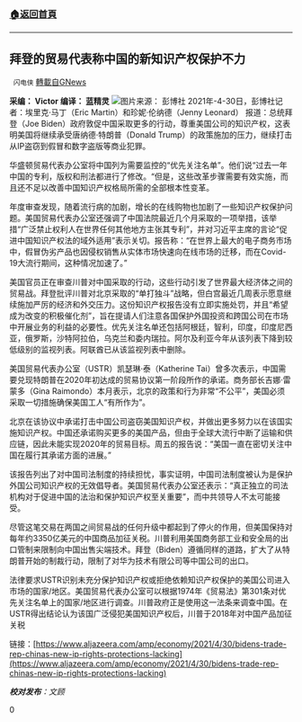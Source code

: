 ###  [:house:返回首頁](https://github.com/ourhimalayas/txt)
---

## 拜登的贸易代表称中国的新知识产权保护不力
` 闪电侠` [轉載自GNews](https://gnews.org/zh-hans/1159201/)

**采编： Victor 编译： 蓝精灵**
![]()![](https://gnews-media-offload.s3.amazonaws.com/wp-content/uploads/2021/04/30230621/%E6%96%B0%E5%BB%BA%E5%9B%BE%E7%89%8718.jpg)图片来源： 彭博社
2021年-4-30日，彭博社记者：埃里克·马丁（Eric Martin）和珍妮·伦纳德（Jenny Leonard）
报道：总统拜登（Joe Biden）政府敦促中国采取更多的行动，尊重美国公司的知识产权，这表明美国将继续承受唐纳德·特朗普（Donald Trump）的政策施加的压力，继续打击从IP盗窃到假冒和数字盗版等商业犯罪。

华盛顿贸易代表办公室将中国列为需要监控的“优先关注名单”。他们说“过去一年中国的专利，版权和刑法都进行了修改。“但是，这些改革步骤需要有效实施，而且还不足以改善中国知识产权格局所需的全部根本性变革。

年度审查发现，随着流行病的加剧，增长的在线购物也加剧了一些知识产权保护问题。美国贸易代表办公室还强调了中国法院最近几个月采取的一项举措，该举措“广泛禁止权利人在世界任何其他地方主张其专利”，并对习近平主席的言论“促进中国知识产权法的域外适用”表示关切。报告称：“在世界上最大的电子商务市场中，假冒伪劣产品也因侵权销售从实体市场快速向在线市场的迁移，而在Covid-19大流行期间，这种情况加速了。”

美国官员正在审查川普对中国采取的行动，这些行动引发了世界最大经济体之间的贸易战。拜登批评川普对北京采取的“单打独斗”战略，但白宫最近几周表示愿意继续施加严厉的经济和外交压力。这份知识产权报告没有立即实施处罚，并且“希望成为改变的积极催化剂”，旨在提请人们注意各国保护外国投资和跨国公司在市场中开展业务的利益的必要性。优先关注名单还包括阿根廷，智利，印度，印度尼西亚，俄罗斯，沙特阿拉伯，乌克兰和委内瑞拉。阿尔及利亚今年从该列表下降到较低级别的监视列表。阿联酋已从该监视列表中删除。

美国贸易代表办公室（USTR）凯瑟琳·泰（Katherine Tai）曾多次表示，中国需要兑现特朗普在2020年初达成的贸易协议第一阶段所作的承诺。商务部长吉娜·雷蒙多（Gina Raimondo）本月表示，北京的政策和行为非常“不公平”，美国必须采取一切措施确保美国工人“有所作为”。

北京在该协议中承诺打击中国公司盗窃美国知识产权，并做出更多努力以在该国实施知识产权。中国还承诺购买更多的美国产品，但由于全球大流行中断了运输和供应链，因此未能实现2020年的贸易目标。周五的报告说：“美国一直在密切关注中国在履行其承诺方面的进展。”

该报告列出了对中国司法制度的持续担忧，事实证明，中国司法制度被认为是保护外国公司知识产权的无效倡导者。美国贸易代表办公室还表示：“真正独立的司法机构对于促进中国的法治和保护知识产权至关重要”，而中共领导人不太可能接受。

尽管这笔交易在两国之间贸易战的任何升级中都起到了停火的作用，但美国保持对每年约3350亿美元的中国商品加征关税。川普利用美国商务部工业和安全局的出口管制来限制向中国出售尖端技术。拜登（Biden）遵循同样的道路，扩大了从特朗普开始的制裁行动，限制了对华为技术有限公司等中国公司的出口。

法律要求USTR识别未充分保护知识产权或拒绝依赖知识产权保护的美国公司进入市场的国家/地区。美国贸易代表办公室可以根据1974年《贸易法》第301条对优先关注名单上的国家/地区进行调查。川普政府正是使用这一法条来调查中国。在USTR得出结论认为该国广泛侵犯美国知识产权后，川普于2018年对中国产品加征关税

链接：[https://www.aljazeera.com/amp/economy/2021/4/30/bidens-trade-rep-chinas-new-ip-rights-protections-lacking](https://www.aljazeera.com/amp/economy/2021/4/30/bidens-trade-rep-chinas-new-ip-rights-protections-lacking)

***校对发布**：文顾*

0

